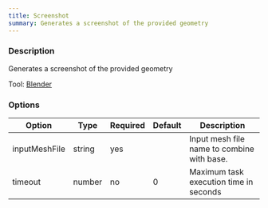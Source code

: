 ```yaml
---
title: Screenshot
summary: Generates a screenshot of the provided geometry
---
```


### Description

Generates a screenshot of the provided geometry

Tool: [Blender](../../tools/blender)

### Options

| Option        | Type     | Required | Default            | Description                                                   |
|---------------|----------|----------|--------------------|---------------------------------------------------------------|
| inputMeshFile | string   | yes      |                    | Input mesh file name to combine with base.                    |
| timeout       | number   | no       | 0		   | Maximum task execution time in seconds 			   |